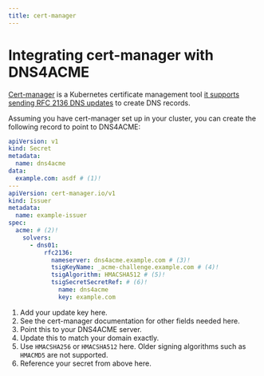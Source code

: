 ```yaml
---
title: cert-manager
---
```


# Integrating cert-manager with DNS4ACME

[Cert-manager](https://cert-manager.io/) is a Kubernetes certificate management tool [it supports sending RFC 2136 DNS updates](https://cert-manager.io/docs/configuration/acme/dns01/rfc2136/) to create DNS records.

Assuming you have cert-manager set up in your cluster, you can create the following record to point to DNS4ACME:

```yaml
apiVersion: v1
kind: Secret
metadata:
  name: dns4acme
data:
  example.com: asdf # (1)!
---
apiVersion: cert-manager.io/v1
kind: Issuer
metadata:
  name: example-issuer
spec:
  acme: # (2)!
    solvers:
      - dns01:
          rfc2136:
            nameserver: dns4acme.example.com # (3)!
            tsigKeyName: _acme-challenge.example.com # (4)!
            tsigAlgorithm: HMACSHA512 # (5)!
            tsigSecretSecretRef: # (6)!
              name: dns4acme
              key: example.com
```

1. Add your update key here.
2. See the cert-manager documentation for other fields needed here.
3. Point this to your DNS4ACME server.
4. Update this to match your domain exactly.
5. Use `HMACSHA256` or `HMACSHA512` here. Older signing algorithms such as `HMACMD5` are not supported.
6. Reference your secret from above here.
